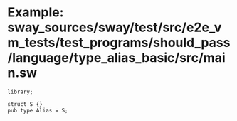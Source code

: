 # Example: sway_sources/sway/test/src/e2e_vm_tests/test_programs/should_pass/language/type_alias_basic/src/main.sw

```sway
library;

struct S {}
pub type Alias = S;

```

